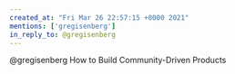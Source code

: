 ```yaml
---
created_at: "Fri Mar 26 22:57:15 +0000 2021"
mentions: ['gregisenberg']
in_reply_to: @gregisenberg
---
```


@gregisenberg How to Build Community-Driven Products